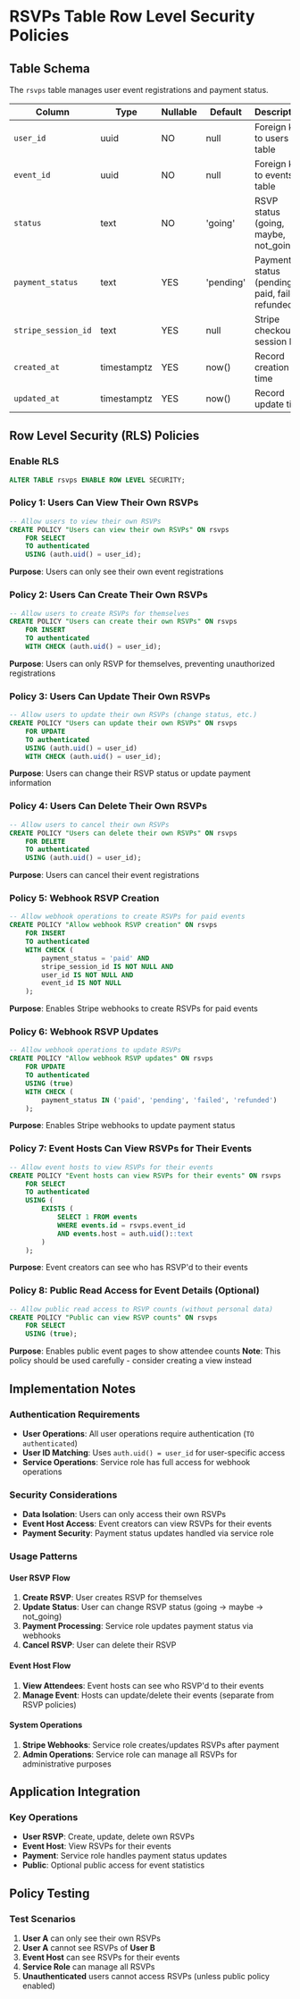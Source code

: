 # RSVPs Table Row Level Security Policies

## Table Schema

The `rsvps` table manages user event registrations and payment status.

| Column | Type | Nullable | Default | Description |
|--------|------|----------|---------|-------------|
| `user_id` | uuid | NO | null | Foreign key to users table |
| `event_id` | uuid | NO | null | Foreign key to events table |
| `status` | text | NO | 'going' | RSVP status (going, maybe, not_going) |
| `payment_status` | text | YES | 'pending' | Payment status (pending, paid, failed, refunded) |
| `stripe_session_id` | text | YES | null | Stripe checkout session ID |
| `created_at` | timestamptz | YES | now() | Record creation time |
| `updated_at` | timestamptz | YES | now() | Record update time |

## Row Level Security (RLS) Policies

### Enable RLS
```sql
ALTER TABLE rsvps ENABLE ROW LEVEL SECURITY;
```

### Policy 1: Users Can View Their Own RSVPs
```sql
-- Allow users to view their own RSVPs
CREATE POLICY "Users can view their own RSVPs" ON rsvps
    FOR SELECT
    TO authenticated
    USING (auth.uid() = user_id);
```
**Purpose**: Users can only see their own event registrations

### Policy 2: Users Can Create Their Own RSVPs
```sql
-- Allow users to create RSVPs for themselves
CREATE POLICY "Users can create their own RSVPs" ON rsvps
    FOR INSERT
    TO authenticated
    WITH CHECK (auth.uid() = user_id);
```
**Purpose**: Users can only RSVP for themselves, preventing unauthorized registrations

### Policy 3: Users Can Update Their Own RSVPs
```sql
-- Allow users to update their own RSVPs (change status, etc.)
CREATE POLICY "Users can update their own RSVPs" ON rsvps
    FOR UPDATE
    TO authenticated
    USING (auth.uid() = user_id)
    WITH CHECK (auth.uid() = user_id);
```
**Purpose**: Users can change their RSVP status or update payment information

### Policy 4: Users Can Delete Their Own RSVPs
```sql
-- Allow users to cancel their own RSVPs
CREATE POLICY "Users can delete their own RSVPs" ON rsvps
    FOR DELETE
    TO authenticated
    USING (auth.uid() = user_id);
```
**Purpose**: Users can cancel their event registrations

### Policy 5: Webhook RSVP Creation
```sql
-- Allow webhook operations to create RSVPs for paid events
CREATE POLICY "Allow webhook RSVP creation" ON rsvps
    FOR INSERT
    TO authenticated
    WITH CHECK (
        payment_status = 'paid' AND
        stripe_session_id IS NOT NULL AND
        user_id IS NOT NULL AND
        event_id IS NOT NULL
    );
```
**Purpose**: Enables Stripe webhooks to create RSVPs for paid events

### Policy 6: Webhook RSVP Updates
```sql
-- Allow webhook operations to update RSVPs
CREATE POLICY "Allow webhook RSVP updates" ON rsvps
    FOR UPDATE
    TO authenticated
    USING (true)
    WITH CHECK (
        payment_status IN ('paid', 'pending', 'failed', 'refunded')
    );
```
**Purpose**: Enables Stripe webhooks to update payment status

### Policy 7: Event Hosts Can View RSVPs for Their Events
```sql
-- Allow event hosts to view RSVPs for their events
CREATE POLICY "Event hosts can view RSVPs for their events" ON rsvps
    FOR SELECT
    TO authenticated
    USING (
        EXISTS (
            SELECT 1 FROM events 
            WHERE events.id = rsvps.event_id 
            AND events.host = auth.uid()::text
        )
    );
```
**Purpose**: Event creators can see who has RSVP'd to their events

### Policy 8: Public Read Access for Event Details (Optional)
```sql
-- Allow public read access to RSVP counts (without personal data)
CREATE POLICY "Public can view RSVP counts" ON rsvps
    FOR SELECT
    USING (true);
```
**Purpose**: Enables public event pages to show attendee counts
**Note**: This policy should be used carefully - consider creating a view instead

## Implementation Notes

### Authentication Requirements
- **User Operations**: All user operations require authentication (`TO authenticated`)
- **User ID Matching**: Uses `auth.uid() = user_id` for user-specific access
- **Service Operations**: Service role has full access for webhook operations

### Security Considerations
- **Data Isolation**: Users can only access their own RSVPs
- **Event Host Access**: Event creators can view RSVPs for their events
- **Payment Security**: Payment status updates handled via service role

### Usage Patterns

#### User RSVP Flow
1. **Create RSVP**: User creates RSVP for themselves
2. **Update Status**: User can change RSVP status (going → maybe → not_going)
3. **Payment Processing**: Service role updates payment status via webhooks
4. **Cancel RSVP**: User can delete their RSVP

#### Event Host Flow
1. **View Attendees**: Event hosts can see who RSVP'd to their events
2. **Manage Event**: Hosts can update/delete their events (separate from RSVP policies)

#### System Operations
1. **Stripe Webhooks**: Service role creates/updates RSVPs after payment
2. **Admin Operations**: Service role can manage all RSVPs for administrative purposes

## Application Integration

### Key Operations
- **User RSVP**: Create, update, delete own RSVPs
- **Event Host**: View RSVPs for their events
- **Payment**: Service role handles payment status updates
- **Public**: Optional public access for event statistics

## Policy Testing

### Test Scenarios
1. **User A** can only see their own RSVPs
2. **User A** cannot see RSVPs of **User B**
3. **Event Host** can see RSVPs for their events
4. **Service Role** can manage all RSVPs
5. **Unauthenticated** users cannot access RSVPs (unless public policy enabled)
